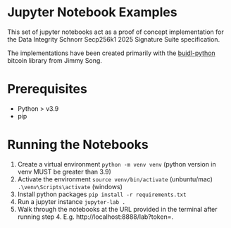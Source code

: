 # Jupyter Notebook Examples

This set of jupyter notebooks act as a proof of concept implementation for the Data Integrity Schnorr Secp256k1 2025 Signature Suite specification. 

The implementations have been created primarily with the [buidl-python](https://github.com/buidl-bitcoin/buidl-python) bitcoin library from Jimmy Song.

# Prerequisites

- Python > v3.9
- pip

# Running the Notebooks

1. Create a virtual environment
`python -m venv venv` (python version in venv MUST be greater than 3.9)
2. Activate the environment
`source venv/bin/activate` (unbuntu/mac)
`.\venv\Scripts\activate` (windows)
3. Install python packages
`pip install -r requirements.txt`
4. Run a jupyter instance
`jupyter-lab .`
5. Walk through the notebooks at the URL provided in the terminal after running step 4. E.g. http://localhost:8888/lab?token=<sometoken>.



